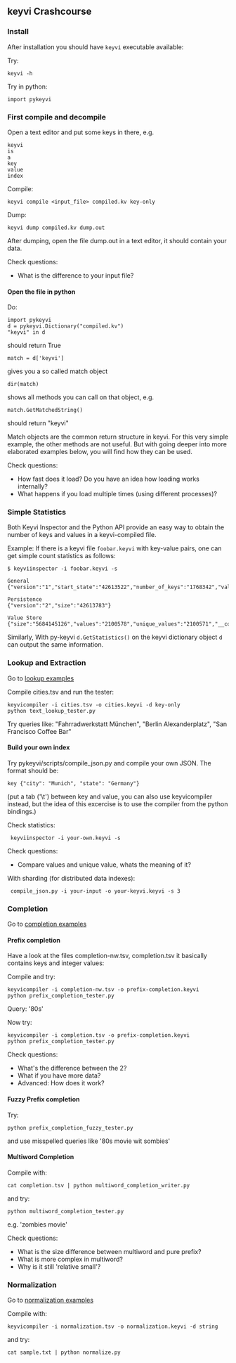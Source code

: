 ## keyvi Crashcourse

### Install

After installation you should have `keyvi` executable available:

Try:

    keyvi -h
    
Try in python:
    
    import pykeyvi
    
### First compile and decompile

Open a text editor and put some keys in there, e.g.
    
    keyvi
    is
    a
    key
    value
    index
    
Compile:

    keyvi compile <input_file> compiled.kv key-only
    
Dump:
    
    keyvi dump compiled.kv dump.out

After dumping, open the file dump.out in a text editor, it should contain your data. 

Check questions:
 * What is the difference to your input file?
 
#### Open the file in python

Do:

    import pykeyvi
    d = pykeyvi.Dictionary("compiled.kv")
    "keyvi" in d
    
should return True
    
    match = d['keyvi']

gives you a so called match object
    
    dir(match)
 
shows all methods you can call on that object, e.g.

    match.GetMatchedString()
 
should return "keyvi"

Match objects are the common return structure in keyvi. For this very simple example, the other methods are not useful. But with going deeper into more elaborated examples below, you will find how they can be used.
 
Check questions:

 * How fast does it load? Do you have an idea how loading works internally?
 * What happens if you load multiple times (using different processes)?

### Simple Statistics

Both Keyvi Inspector and the Python API provide an easy way to obtain the number of keys and values in a keyvi-compiled file. 

Example: If there is a keyvi file `foobar.keyvi` with key-value pairs, one can get simple count statistics as follows:

```
$ keyviinspector -i foobar.keyvi -s

General
{"version":"1","start_state":"42613522","number_of_keys":"1768342","value_store_type":"5","number_of_states":"37309831","manifest":""}

Persistence
{"version":"2","size":"42613783"}

Value Store
{"size":"5684145126","values":"2100578","unique_values":"2100571","__compression":"raw","__compression_threshold":"32"}
```

Similarly, With py-keyvi `d.GetStatistics()` on the keyvi dictionary object `d` can output the same information.

### Lookup and Extraction

Go to [lookup examples](/pykeyvi/examples/lookup)

Compile cities.tsv and run the tester:
    
    keyvicompiler -i cities.tsv -o cities.keyvi -d key-only
    python text_lookup_tester.py

Try queries like: "Fahrradwerkstatt München", "Berlin Alexanderplatz", "San Francisco Coffee Bar"

#### Build your own index

Try pykeyvi/scripts/compile_json.py and compile your own JSON. The format should be:

    key {"city": "Munich", "state": "Germany"}

(put a tab ('\t') between key and value, you can also use keyvicompiler instead, but the idea of this excercise is to use the compiler from the python bindings.)

Check statistics:


     keyviinspector -i your-own.keyvi -s


Check questions:

 * Compare values and unique value, whats the meaning of it?

     
With sharding (for distributed data indexes):

     compile_json.py -i your-input -o your-keyvi.keyvi -s 3

### Completion


Go to [completion examples](/pykeyvi/examples/completion)

#### Prefix completion

Have a look at the files completion-nw.tsv, completion.tsv it basically contains keys and integer values:

Compile and try:

    keyvicompiler -i completion-nw.tsv -o prefix-completion.keyvi 
    python prefix_completion_tester.py

Query: '80s'
 
Now try:    

    keyvicompiler -i completion.tsv -o prefix-completion.keyvi
    python prefix_completion_tester.py

Check questions:
 
 * What's the difference between the 2?
 * What if you have more data?
 * Advanced: How does it work?

#### Fuzzy Prefix completion

Try:

    python prefix_completion_fuzzy_tester.py
    
and use misspelled queries like '80s movie wit sombies'

#### Multiword Completion

Compile with:

    cat completion.tsv | python multiword_completion_writer.py
    
and try:

    python multiword_completion_tester.py
    
e.g. 'zombies movie'

Check questions:

 * What is the size difference between multiword and pure prefix?
 * What is more complex in multiword?
 * Why is it still 'relative small'?

### Normalization

Go to [normalization examples](/pykeyvi/examples/normalization)

Compile with:

    keyvicompiler -i normalization.tsv -o normalization.keyvi -d string
    
and try:

    cat sample.txt | python normalize.py
    